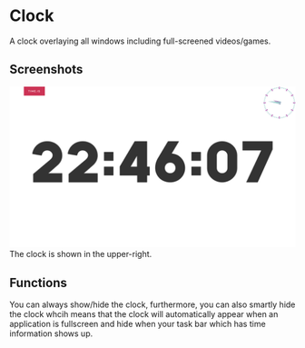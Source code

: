 # Clock
A clock overlaying all windows including full-screened videos/games.

## Screenshots
![](Screenshots/Showcase.png)
The clock is shown in the upper-right.

## Functions
You can always show/hide the clock, furthermore, you can also smartly hide the clock whcih means that the clock will automatically appear when an application is fullscreen and hide when your task bar which has time information shows up.